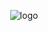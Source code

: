 <p align="center">
  <img src="https://github.com/Mr-RobotDev/gilberts-frontend/assets/44782056/ad3fc3af-023a-4287-8d96-bf1795ace3c6" alt="logo">
</p>
